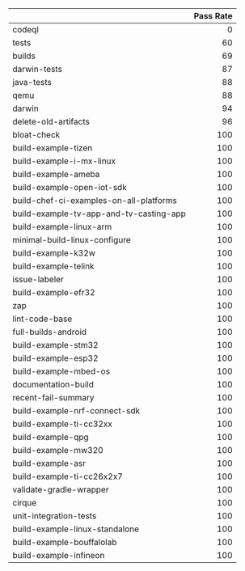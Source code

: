 |                                         |   Pass Rate |
|:----------------------------------------|------------:|
| codeql                                  |           0 |
| tests                                   |          60 |
| builds                                  |          69 |
| darwin-tests                            |          87 |
| java-tests                              |          88 |
| qemu                                    |          88 |
| darwin                                  |          94 |
| delete-old-artifacts                    |          96 |
| bloat-check                             |         100 |
| build-example-tizen                     |         100 |
| build-example-i-mx-linux                |         100 |
| build-example-ameba                     |         100 |
| build-example-open-iot-sdk              |         100 |
| build-chef-ci-examples-on-all-platforms |         100 |
| build-example-tv-app-and-tv-casting-app |         100 |
| build-example-linux-arm                 |         100 |
| minimal-build-linux-configure           |         100 |
| build-example-k32w                      |         100 |
| build-example-telink                    |         100 |
| issue-labeler                           |         100 |
| build-example-efr32                     |         100 |
| zap                                     |         100 |
| lint-code-base                          |         100 |
| full-builds-android                     |         100 |
| build-example-stm32                     |         100 |
| build-example-esp32                     |         100 |
| build-example-mbed-os                   |         100 |
| documentation-build                     |         100 |
| recent-fail-summary                     |         100 |
| build-example-nrf-connect-sdk           |         100 |
| build-example-ti-cc32xx                 |         100 |
| build-example-qpg                       |         100 |
| build-example-mw320                     |         100 |
| build-example-asr                       |         100 |
| build-example-ti-cc26x2x7               |         100 |
| validate-gradle-wrapper                 |         100 |
| cirque                                  |         100 |
| unit-integration-tests                  |         100 |
| build-example-linux-standalone          |         100 |
| build-example-bouffalolab               |         100 |
| build-example-infineon                  |         100 |